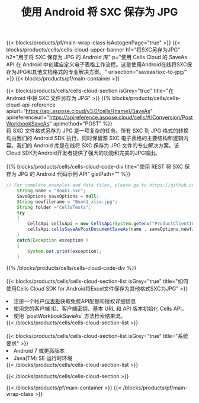 ﻿---
title: 使用 Android 将 SXC 保存为 JPG
description: 利用Aspose.Cells Cloud SDK for Android将SXC格式文件保存为JPG格式文件。
---
{{< blocks/products/pf/main-wrap-class isAutogenPage="true" >}}
{{< blocks/products/cells/cells-cloud-upper-banner h1="将SXC另存为JPG" h2="用于将 SXC 保存为 JPG 的 Android 库" p="使用 Cells Cloud 的 SaveAs API 在 Android 中创建自定义电子表格工作流程。这是使用Android在线将SXC保存为JPG和其他文档格式的专业解决方案。" urlsection="saveas/sxc-to-jpg/" >}}
{{< blocks/products/pf/main-container >}}

{{< blocks/products/cells/cells-cloud-section isGrey="true" title="在 Android 中将 SXC 文件另存为 JPG" >}}
{{% blocks/products/cells/cells-cloud-api-reference apiurl="https://api.aspose.cloud/v3.0/cells/{name}/SaveAs" apireferenceurl="https://apireference.aspose.cloud/cells/#/Conversion/PostWorkbookSaveAs" apimethod="POST" %}}
<br/>
将 SXC 文件格式另存为 JPG 是一项复杂的任务。所有 SXC 到 JPG 格式的转换均由我们的 Android SDK 执行，同时保留源 SXC 电子表格的主要结构和逻辑内容。我们的 Android 库是在线将 SXC 保存为 JPG 文件的专业解决方案。该Cloud SDK为Android开发者提供了强大的功能和完美的JPG输出。
<br/>
<br/>
{{% blocks/products/cells/cells-cloud-code-div title="使用 REST 将 SXC 保存为 JPG 的 Android 代码示例 API" gistPath="" %}}
  
```java
// For complete examples and data files, please go to https://github.com/aspose-cells-cloud/aspose-cells-cloud-android/
    String name = "Book1.sxc";
    SaveOptions saveOptions = null;
    String newfilename = "Book1_xlsx.jpg";
    String folder ="CellsTests";
    try
    {
        CellsApi cellsApi = new CellsApi(System.getenv("ProductClientId"), System.getenv("ProductClientSecret"));
        cellsApi.cellsSaveAsPostDocumentSaveAs(name , saveOptions,newfilename,false,false,folder,null,null,null,true);                       
    }
    catch(Exception exception )
    {
        System.out.print(exception);
    }
```
  
{{% /blocks/products/cells/cells-cloud-code-div %}}
<br/>
<br/>
{{< blocks/products/cells/cells-cloud-section-list isGrey="true" title="如何使用Cells Cloud SDK for Android将Excel文件保存为其他格式SXC为JPG" >}}
<li>注册一个帐户<a href="https://dashboard.aspose.cloud/">仪表板</a>获取免费API配额和授权详细信息</li>
<li>使用您的客户端 ID、客户端密钥、基本 URL 和 API 版本初始化 Cells API。</li>
<li>使用 `postWorkbookSaveAs` 方法检索结果流。</li>
{{< /blocks/products/cells/cells-cloud-section-list >}}
<br/>
<br/>
{{< blocks/products/cells/cells-cloud-section-list isGrey="true" title="系统要求" >}}
<li>Android 7 或更高版本</li>
<li>Java(TM) SE 运行时环境</li>
{{< /blocks/products/cells/cells-cloud-section-list >}}

{{< /blocks/products/cells/cells-cloud-section >}}

{{< /blocks/products/pf/main-container >}}
{{< /blocks/products/pf/main-wrap-class >}}

